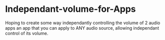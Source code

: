 # Independant-volume-for-Apps
Hoping to create some way independantly controlling the volume of 2 audio apps
an app that you can apply to ANY audio source, allowing independant control of its volume.
